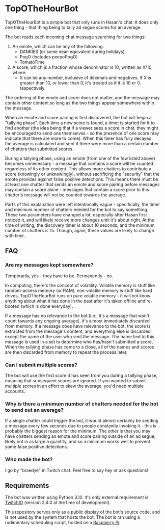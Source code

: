 # TopOTheHourBot

TopOTheHourBot is a simple bot that only runs in Hasan's chat. It does only one thing - that thing being to tally ad segue scores for an average.

The bot reads each incoming chat message searching for two things:
1. An emote, which can be any of the following:
    - DANKIES (or some near-equivalent during holidays)
    - PogO (includes peepoPogO)
    - TomatoTime
2. A score, which is a fraction whose denominator is 10, written as X/10, where:
    - X can be any number, inclusive of decimals and negatives. If X is greater than 10, or lower than 0, it's treated as if it is 10 or 0, respectively.

The ordering of the emote and score does not matter, and the message may contain other content so long as the two things appear somewhere within the message.

When an emote and score pairing is first discovered, the bot will begin a "tallying phase". Each time a new score is found, a timer is started for it to find another (the idea being that if a viewer sees a score in chat, they might be encouraged to send one themselves - so the presence of one score may indicate that there are more to come). When this timer has fully decayed, the average is calculated and sent if there were more than a certain number of chatters that submitted scores.

During a tallying phase, using an emote (from one of the few listed above) becomes unnecessary - a message that contains a score will be counted regardless of its other content. This allows more chatters to contribute a score (knowingly or unknowingly), without sacrificing the "security" that the emote provides against false positive detections. This means there must be at least one chatter that sends an emote and score pairing before messages may contain a score alone - messages that contain a score prior to this chatter's message will not be counted towards the average.

Parts of this explanation were left intentionally vague - specifically, the timer and minimum number of chatters needed for the bot to say something. These two parameters have changed a lot, especially after Hasan first noticed it, and will likely receive more changes until it's about right. At the time of writing, the discovery timer is about 10 seconds, and the minimum number of chatters is 15. Though, again, these values are likely to change with time.

## FAQ

### Are my messages kept somewhere?

Temporarily, yes - they have to be. Permanently - no.

In computing, there's the concept of volatility. Volatile memory is stuff like random-access memory (or RAM), non-volatile memory is stuff like hard drives. TopOTheHourBot runs on pure volatile memory - it will not know anything about what it has done in the past after it's taken offline and re-booted (which is done everyday).

If a message has no relevance to the bot (i.e., it's a message that won't count towards any ongoing average), it's almost immediately discarded from memory. If a message does have relevance to the bot, the score is extracted from the message's content, and everything else is discarded except the name of the user who sent the message. The name tied to this message is used in a set to determine who has/hasn't submitted a score. When the tallying phase has come to a close, all of the names and scores are then discarded from memory to repeat the process later.

### Can I submit multiple scores?

The bot will use the first score it has seen from you during a tallying phase, meaning that subsequent scores are ignored. If you wanted to submit multiple scores in an effort to skew the average, you'd need multiple accounts.

### Why is there a minimum number of chatters needed for the bot to send out an average?

If a single chatter could trigger the bot, it would almost certainly be sending a message every few seconds due to people constantly invoking it - this is probably the biggest reason for the minimum. The other is that you may have chatters sending an emote and score pairing outside of an ad segue, likely not in as large a quantity, and so a minimum works well to prevent some false positive detections.

### Who made the bot?

I go by "braedye" in Twitch chat. Feel free to say hey or ask questions!

## Requirements

The bot was written using Python 3.10. It's only external requirement is [TwitchIO](https://twitchio.dev/en/latest/) (version 2.4.0 at the time of development).

This repository serves only as a public display of the bot's source code, and is not used by the system that hosts the bot. The bot is ran using a rudimentary scheduling script, hosted on a [Raspberry Pi](https://www.raspberrypi.org/).
